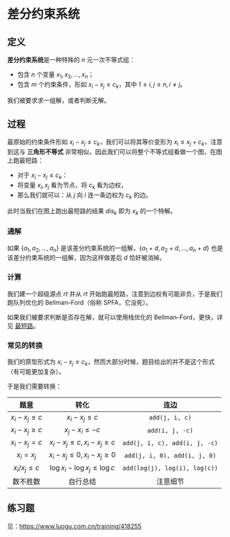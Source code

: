 # 差分约束系统

## 定义

**差分约束系统**是一种特殊的 $n$ 元一次不等式组：

- 包含 $n$ 个变量 $x_1,x_2,\dots,x_n$；
- 包含 $m$ 个约束条件，形如 $x_i-x_j \le c_k$，其中 $1 \le i, j \le n, i \neq j$。

我们被要求求一组解，或者判断无解。

## 过程

最原始的约束条件形如 $x_i-x_j \le c_k$，我们可以将其等价变形为 $x_i\leq x_j+c_k$，注意到这与 **三角形不等式** 非常相似，因此我们可以将整个不等式组看做一个图，在图上跑最短路：

- 对于 $x_i-x_j \le c_k$：
- 将变量 $x_i,x_j$ 看为节点，将 $c_k$ 看为边权，
- 那么我们就可以：从 $j$ 向 $i$ 连一条边权为 $c_k$ 的边。

此时当我们在图上跑出最短路的结果 $\mathit{dis}_k$ 即为 $x_k$ 的一个特解。

### 通解

如果 $\{a_1,a_2,\dots,a_n\}$ 是该差分约束系统的一组解，$\{a_1+d,a_2+d,\dots,a_n+d\}$ 也是该差分约束系统的一组解，因为这样做差后 $d$ 恰好被消掉。

### 计算

我们建一个超级源点 $\mathit{rt}$ 并从 $\mathit{rt}$ 开始跑最短路，注意到边权有可能非负，于是我们跑队列优化的 Bellman–Ford（俗称 SPFA，它没死）。

如果我们被要求判断是否存在解，就可以使用栈优化的 Bellman–Ford，更快，详见 [最短路](https://www.cnblogs.com/RainPPR/p/shortest-path.html)。

### 常见的转换

我们的原型形式为 $x_i-x_j\le c_k$，然而大部分时候，题目给出的并不是这个形式（有可能更加复杂）。

于是我们需要转换：

| 题意 | 转化 | 连边 |
| :-: | :-: | :-: |
| $x_i-x_j\le c$ | $x_i-x_j\le c$ | `add(j, i, c)` |
| $x_i-x_j\ge c$ | $x_j-x_i\le -c$ | `add(i, j, -c)` |
| $x_i-x_j=c$ | $x_i-x_j\le c,x_i-x_j\ge c$ | `add(j, i, c), add(i, j, -c)` |
| $x_i=x_j$ | $x_i-x_j\le 0,x_i-x_j\ge 0$ | `add(j, i, 0), add(i, j, 0)` |
| $x_i/x_j\le c$ | $\log x_i-\log x_j\le \log c$ | `add(log(j), log(i), log(c))` |
| 数不胜数 | 自行总结 | 注意细节 |

## 练习题

见：<https://www.luogu.com.cn/training/418255>
